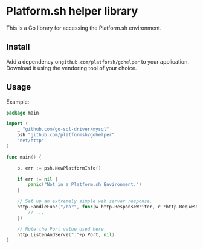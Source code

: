 # Platform.sh helper library

This is a Go library for accessing the Platform.sh environment.

## Install

Add a dependency on`github.com/platforsh/gohelper` to your application.  Download it using the vendoring tool of your choice.


## Usage

Example:
```go
package main

import (
	_ "github.com/go-sql-driver/mysql"
	psh "github.com/platformsh/gohelper"
	"net/http"
)

func main() {

	p, err := psh.NewPlatformInfo()

	if err != nil {
		panic("Not in a Platform.sh Environment.")
	}

	// Set up an extremely simple web server response.
	http.HandleFunc("/bar", func(w http.ResponseWriter, r *http.Request) {
		// ...
	})

    // Note the Port value used here.
	http.ListenAndServe(":"+p.Port, nil)
}
